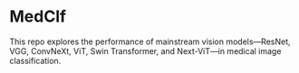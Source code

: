 # MedClf
This repo explores the performance of mainstream vision models—ResNet, VGG, ConvNeXt, ViT, Swin Transformer, and Next-ViT—in medical image classification.
